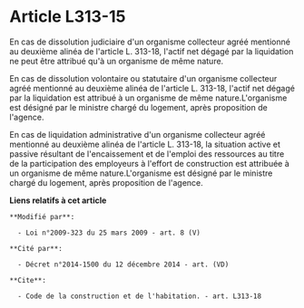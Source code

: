 # Article L313-15

En cas de dissolution judiciaire d'un organisme collecteur agréé mentionné au deuxième alinéa de l'article L. 313-18, l'actif
net dégagé par la liquidation ne peut être attribué qu'à un organisme de même nature. 

En cas de dissolution volontaire ou statutaire d'un organisme collecteur agréé mentionné au deuxième alinéa de l'article L.
313-18, l'actif net dégagé par la liquidation est attribué à un organisme de même nature.L'organisme est désigné par le
ministre chargé du logement, après proposition de l'agence. 

En cas de liquidation administrative d'un organisme collecteur agréé mentionné au deuxième alinéa de l'article L. 313-18, la
situation active et passive résultant de l'encaissement et de l'emploi des ressources au titre de la participation des
employeurs à l'effort de construction est attribuée à un organisme de même nature.L'organisme est désigné par le ministre
chargé du logement, après proposition de l'agence.

**Liens relatifs à cet article**

	**Modifié par**:

	  - Loi n°2009-323 du 25 mars 2009 - art. 8 (V)

	**Cité par**:

	  - Décret n°2014-1500 du 12 décembre 2014 - art. (VD)

	**Cite**:

	  - Code de la construction et de l'habitation. - art. L313-18
